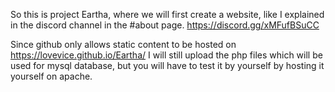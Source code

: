 So this is project Eartha, where we will first create a website, like I explained in the discord channel in the #about page. https://discord.gg/xMFufBSuCC

Since github only allows static content to be hosted on https://lovevice.github.io/Eartha/ I will still upload the php files which will be used for mysql database, but you will have to test it by yourself by hosting it yourself on apache.
